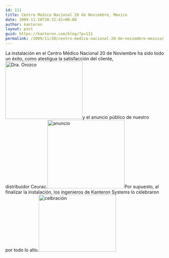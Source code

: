 ```yaml
---
id: 111
title: Centro Medico Nacional 20 de Noviembre, Mexico
date: 2009-11-20T20:32:41+00:00
author: kanteron
layout: post
guid: https://kanteron.com/blog/?p=111
permalink: /2009/11/20/centro-medico-nacional-20-de-noviembre-mexico/
---
```

La instalación en el Centro Médico Nacional 20 de Noviembre ha sido todo un éxito, como atestigua la satisfacción del cliente,<a href="https://www.flickr.com/photos/95033585@N00/4780909038/" title="https://www.flickr.com/photos/95033585@N00/4780909038/" target="_blank"><img src="https://farm5.static.flickr.com/4073/4780909038_355a1d519b_m.jpg" height="180" width="240" alt="Dra. Orozco" /></a>y el anuncio público de nuestro distribuidor Ceurac.<a href="https://www.flickr.com/photos/95033585@N00/4497712836/" title="https://www.flickr.com/photos/95033585@N00/4497712836/" target="_blank"><img src="https://farm3.static.flickr.com/2641/4497712836_01d4f8f0b5_m.jpg" height="214" width="240" alt="anuncio" /></a>Por supuesto, al finalizar la instalación, los ingenieros de Kanteron Systems lo celebraron por todo lo alto.<a href="https://www.flickr.com/photos/95033585@N00/4780909318/" title="https://www.flickr.com/photos/95033585@N00/4780909318/" target="_blank"><img src="https://farm5.static.flickr.com/4139/4780909318_8d6226fd18_m.jpg" alt="celbración" width="240" height="178" /></a>